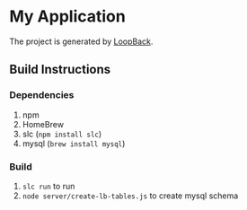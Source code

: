 # My Application

The project is generated by [LoopBack](http://loopback.io).

## Build Instructions

### Dependencies
1. npm  
2. HomeBrew
3. slc (`npm install slc`)
4. mysql (`brew install mysql`)

### Build
1. `slc run` to run
2. `node server/create-lb-tables.js` to create mysql schema
